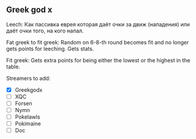 ## Greek god x

Leech: 
Как пассивка еврея которая даёт очки за движ (нападения) или даёт очки того, на кого напал.

Fat greek to fit greek: 
Random on 6-8-th round becomes fit and no longer gets points for leeching. Gets stats.

Fit greek:
Gets extra points for being either the lowest or the highest in the table.


Streamers to add:
- [x] Greekgodx  
- [ ] XQC  
- [ ] Forsen  
- [ ] Nymn  
- [ ] Pokelawls  
- [ ] Pokimaine  
- [ ] Doc  